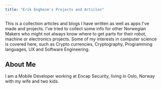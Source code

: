 ```yaml
---
title: "Erik Engheim's Projects and Articles"
---
```


This is a collection articles and blogs I have written as well as apps I've made and projects. I've tried to collect some info for other Norwegian Makers who might not always know where to get parts for their robot, machine or electronics projects. Some of my interests in computer science is covered here, such as Crypto currencies, Cryptography, Programming languages, UX and Software Engineering.

## About Me
I am a Mobile Developer working at Encap Security, living in Oslo, Norway with my wife and two kids.